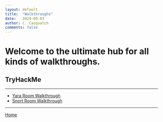 ```yaml
---
layout: default
title:  "Walkthroughs"
date:   2024-09-03
author: C. Casquatch
comments: false
---
```


# Welcome to the ultimate hub for all kinds of walkthroughs.

## TryHackMe
* * *
* [Yara Room Walkthrough](_posts/Walkthroughs/2024-09-03-Yara-Walkthrough.markdown)
* [Snort Room Walkthrough](_posts/Walkthroughs/2024-09-03-Snort-Walkthrough.markdown)
  
* * *
[Home](./index.md)
